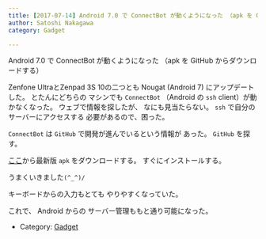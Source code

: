 ```yaml
---
title: [2017-07-14] Android 7.0 で ConnectBot が動くようになった （apk を GitHub からダウンロードする）
author: Satoshi Nakagawa
category: Gadget

---
```


Android 7.0 で ConnectBot が動くようになった （apk を GitHub からダウンロードする）

 Zenfone UltraとZenpad 3S 10の二つとも
Nougat (Android 7) にアップデートした。
とたんにどちらの
マシンでも `ConnectBot`
（Android の `ssh` client）が動かなくなった。
ウェブで情報を探したが、
なにも見当たらない。
`ssh` で自分のサーバーにアクセスする
必要があるので、困った。

 `ConnectBot` は
`GitHub` で開発が進んでいるという情報が
あった。
`GitHub` を探す。

[ここ](https://github.com/connectbot/connectbot/releases?cm_mc_uid=09788275950515000310714&cm_mc_sid_50200000=1500031071)から最新版 `apk` をダウンロードする。
すぐにインストールする。

 うまくいきました`(^_^)/`

 キーボードからの入力もとても
やりやすくなっていた。

 これで、
Android からの
サーバー管理ももと通り可能になった。

- Category: [Gadget](https://merapano.github.io/categories.html#Gadget)

